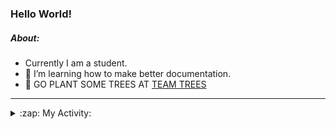 ### Hello World!

##### About:
- Currently I am a student.
- 🌱 I’m learning how to make better documentation.
- 🌱 GO PLANT SOME TREES AT [TEAM TREES](https://teamtrees.org/)

---
<details>
  <summary>:zap: My Activity:</summary>
  
<!--START_SECTION:waka-->
![Code Time](http://img.shields.io/badge/Code%20Time-1%2C132%20hrs%2056%20mins-blue)

**I'm a Night 🦉** 

```text
🌞 Morning                1253 commits        ██░░░░░░░░░░░░░░░░░░░░░░░   08.73 % 
🌆 Daytime                5234 commits        █████████░░░░░░░░░░░░░░░░   36.47 % 
🌃 Evening                4103 commits        ███████░░░░░░░░░░░░░░░░░░   28.59 % 
🌙 Night                  3760 commits        ███████░░░░░░░░░░░░░░░░░░   26.20 % 
```
📅 **I'm Most Productive on Wednesday** 

```text
Monday                   2206 commits        ████░░░░░░░░░░░░░░░░░░░░░   15.37 % 
Tuesday                  1816 commits        ███░░░░░░░░░░░░░░░░░░░░░░   12.66 % 
Wednesday                3358 commits        ██████░░░░░░░░░░░░░░░░░░░   23.40 % 
Thursday                 1702 commits        ███░░░░░░░░░░░░░░░░░░░░░░   11.86 % 
Friday                   1385 commits        ██░░░░░░░░░░░░░░░░░░░░░░░   09.65 % 
Saturday                 1298 commits        ██░░░░░░░░░░░░░░░░░░░░░░░   09.05 % 
Sunday                   2585 commits        █████░░░░░░░░░░░░░░░░░░░░   18.01 % 
```


📊 **This Week I Spent My Time On** 

```text
🔥 Editors: 
VS Code                  51 mins             █████████████████████████   100.00 % 

🐱‍💻 Projects: 
praise                   51 mins             █████████████████████████   100.00 % 
```


 Last Updated on 07/06/2023 21:07:42 UTC
<!--END_SECTION:waka-->
</details>
